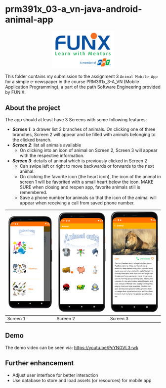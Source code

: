 # prm391x_03-a_vn-java-android-animal-app


<p align="center"><a href="https://funix.edu.vn/gioi-thieu-funix/"><img src="/res/image/funix.png" width="200"/></a></p>

 This folder contains my submission to the assignment 3 `Animal Mobile App` for a simple e-newspaper in the course PRM391x_3-A_VN (Mobile Application Programming), a part of the path Software Engineering provided by FUNiX.



## About the project
The app should at least have 3 Screens with some following features:
- _**Screen 1**_: a drawer list 3 branches of animals. On clicking one of three branches, Screen 2 will appear and be filled with animals belonging to the clicked branch.
- **_Screen 2_**: list all animals available
  - On clicking into an icon of animal on Screen 2, Screen 3 will appear with the respective information.
- **_Screen 3_**: details of animal which is previously clicked in Screen 2
  - Can swipe left or right to move backwards or forwards to the next animal.
  - On clicking the favorite icon (the heart icon), the icon of the animal in screen 1 will be favorited with a small heart below the icon. MAKE SURE when closing and reopen app, favorite animals still is remembered.
  - Save a phone number for animals so that the icon of the animal will appear when receiving a call from saved phone number.

| ![](res/image/screen3.png) | ![](res/image/screen1.png) | ![](res/image/screen2.png)     |
| :-------------| :------------- | :------------- |
| Screen 1      | Screen 2    | Screen 3       |



## Demo

The demo video can be seen via: https://youtu.be/PcYNGVL3-wk




## Further enhancement
- Adjust user interface for better interaction
- Use database to store and load assets (or resources) for mobile app
